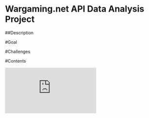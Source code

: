 # Wargaming.net API Data Analysis Project
##Description

#Goal

#Challenges

#Contents


![Link to PowerBI](https://github.com/Marks9001/Data-Analysis-Project-Python-PowerBI-/blob/main/Power%20BI%20_Wargaming%20project.pdf)
